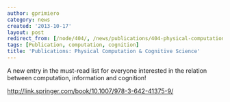 ```yaml
---
author: gprimiero
category: news
created: '2013-10-17'
layout: post
redirect_from: [/node/404/, /news/publications/404-physical-computation-cognitive-science/]
tags: [Publication, computation, cognition]
title: 'Publications: Physical Computation & Cognitive Science'
---
```

A new entry in the must-read list for everyone interested in the relation
between computation, information and cognition!

http://link.springer.com/book/10.1007/978-3-642-41375-9/

